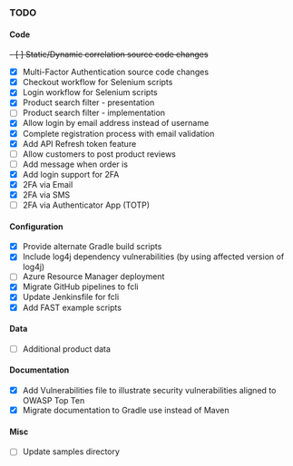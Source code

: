 ### TODO

#### Code

~~- [ ] Static/Dynamic correlation source code changes~~
- [X] Multi-Factor Authentication source code changes
- [X] Checkout workflow for Selenium scripts 
- [X] Login workflow for Selenium scripts
- [X] Product search filter - presentation
- [ ] Product search filter - implementation
- [X] Allow login by email address instead of username
- [X] Complete registration process with email validation
- [X] Add API Refresh token feature
- [ ] Allow customers to post product reviews
- [ ] Add message when order is 
- [X] Add login support for 2FA
- [X] 2FA via Email
- [X] 2FA via SMS
- [ ] 2FA via Authenticator App (TOTP)

#### Configuration

- [X] Provide alternate Gradle build scripts
- [X] Include log4j dependency vulnerabilities (by using affected version of log4j)
- [ ] Azure Resource Manager deployment
- [X] Migrate GitHub pipelines to fcli
- [X] Update Jenkinsfile for fcli
- [X] Add FAST example scripts

#### Data

- [ ] Additional product data

#### Documentation

- [X] Add Vulnerabilities file to illustrate security vulnerabilities aligned to OWASP Top Ten
- [X] Migrate documentation to Gradle use instead of Maven

#### Misc

- [ ] Update samples directory
